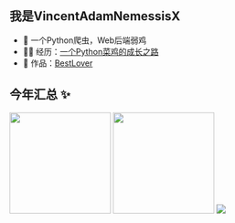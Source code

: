## 我是VincentAdamNemessisX

- 🐧 一个Python爬虫，Web后端弱鸡
- 👨‍💻 经历：<a href="https://vincentadamnemessis.site" target="_blank">一个Python菜鸡的成长之路</a>
- 🏡 作品：<a href="https://vincentadamnemessis.site/BestLover/" target="_blank">BestLover</a>

## 今年汇总 ✨
<img height=177px src="https://github-readme-stats.vercel.app/api?username=VincentAdamNemessisX&hide_title=true&show_icons=true&border_radius=25%&bg_color=0,73FA79,73FDFF,D783FF&theme=graywhite&locale=en" /> <img height=177px src="https://github-readme-stats.vercel.app/api/top-langs/?username=VincentAdamNemessisX&hide_title=true&hide_border=true&border_radius=25%&layout=compact&bg_color=0,D1C0E6,73FDFF,D783FF&theme=graywhite&locale=en" />
<img src="https://github-readme-stats.vercel.app/api/wakatime?username=VincentAdamNemessis&border_radius=25%&hide_titile=true&hide_border=true&layout=compact" />
